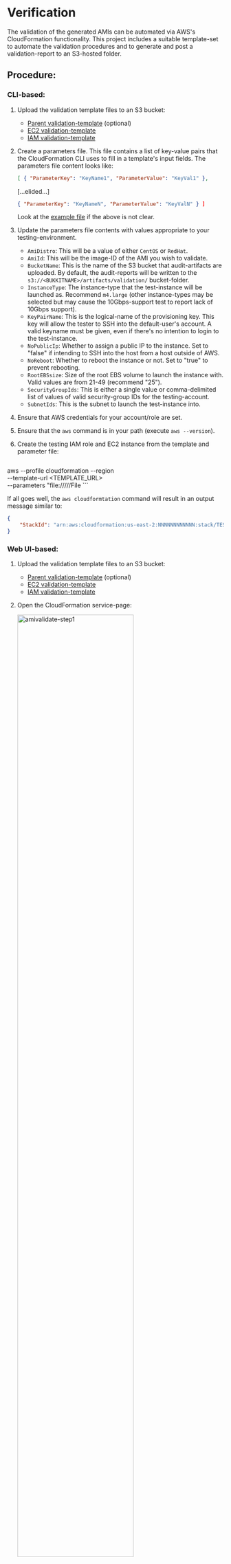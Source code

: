 # Verification

The validation of the generated AMIs can be automated via AWS's CloudFormation functionality. This project includes a suitable template-set to automate the validation procedures and to generate and post a validation-report to an S3-hosted folder.

## Procedure:

### CLI-based:

1. Upload the validation template files to an S3 bucket:
    - [Parent validation-template](ValidationCoordination.tmplt.json) (optional)
    - [EC2 validation-template](Validation_child-EC2_el6.tmplt.json)
    - [IAM validation-template](Validation_child-IAM.tmplt.json)

1. Create a parameters file. This file contains a list of key-value pairs that the CloudFormation CLI uses to fill in a template's input fields. The parameters file content looks like:

    ```json
    [ { "ParameterKey": "KeyName1", "ParameterValue": "KeyVal1" },
    ```
    [...elided...]

    ```json
    { "ParameterKey": "KeyNameN", "ParameterValue": "KeyValN" } ]
    ```
    Look at the [example file](validation-generic.json) if the above is not clear.

1. Update the parameters file contents with values appropriate to your testing-environment.

    - `AmiDistro`: This will be a value of either `CentOS` or `RedHat`.
    - `AmiId`: This will be the image-ID of the AMI you wish to validate.
    - `BucketName`: This is the name of the S3 bucket that audit-artifacts are uploaded. By default, the audit-reports will be written to the `s3://<BUKKITNAME>/artifacts/validation/` bucket-folder.
    - `InstanceType`: The instance-type that the test-instance will be launched as. Recommend `m4.large` (other instance-types may be selected but may cause the 10Gbps-support test to report lack of 10Gbps support).
    - `KeyPairName`: This is the logical-name of the provisioning key. This key will allow the tester to SSH into the default-user's account. A valid keyname must be given, even if there's no intention to login to the test-instance.
    - `NoPublicIp`: Whether to assign a public IP to the instance. Set to "false" if intending to SSH into the host from a host outside of AWS.
    - `NoReboot`: Whether to reboot the instance or not. Set to "true" to prevent rebooting.
    - `RootEBSsize`: Size of the root EBS volume to launch the instance with. Valid values are from 21-49 (recommend "25").
    - `SecurityGroupIds`: This is either a single value or comma-delimited list of values of valid security-group IDs for the testing-account.
    - `SubnetIds`: This is the subnet to launch the test-instance into.

1. Ensure that AWS credentials for your account/role are set.
1. Ensure that the `aws` command is in your path (execute `aws --version`).
1. Create the testing IAM role and EC2 instance from the template and parameter file:

    ```bash
aws --profile <PROFILE> cloudformation --region <REGION> \
   --template-url <TEMPLATE_URL> \
   --parameters "file://<PATH>/<to>/<PARAM>/File
    ```

If all goes well, the `aws cloudformtation` command will result in an output message similar to:

```json
{
    "StackId": "arn:aws:cloudformation:us-east-2:NNNNNNNNNNNN:stack/TEST-STDIN/1db002e4-d0dd-1e61-ba4b-05052c82a405"
}
```

### Web UI-based:

1. Upload the validation template files to an S3 bucket:
    - [Parent validation-template](ValidationCoordination.tmplt.json) (optional)
    - [EC2 validation-template](Validation_child-EC2_el6.tmplt.json)
    - [IAM validation-template](Validation_child-IAM.tmplt.json)

1. Open the CloudFormation service-page:

    <img src="https://cloud.githubusercontent.com/assets/7087031/22160753/0d691844-df15-11e6-92be-37222f280101.png" alt="amivalidate-step1" width="75%" height="75%">

    Then click on the "Create" button.

1. Place the URL to the template in the `Specify an Amazon S3 template URL` box.

    <img src="https://cloud.githubusercontent.com/assets/7087031/22160754/0d6a9b1a-df15-11e6-90fd-594cdaa7a91e.png" alt="amivalidate-step2" width="75%" height="75%">

    Then click on the "Next" button.

1. On the `Specify Details` page:

    <img src="https://cloud.githubusercontent.com/assets/7087031/22161151/295de7da-df17-11e6-9a7a-b55a85777473.png" alt="amivalidate-step3" width="75%" height="75%">

    Ensure that each box contains valid values. Then click on the "Next" button.

1. On the `Options` page:

    <img src="https://cloud.githubusercontent.com/assets/7087031/22160758/0d722e52-df15-11e6-849e-d2633e70b5ff.png" alt="amivalidate-step4" width="75%" height="75%">

   (Optional) Check the `No` radio-box in the `Rollback on failure` section. Doing this should allow you to investigate what went wrong in the instance should the stack-creation fail.

    Then click on the "Next" button.

1. Verify that the data on the `Review` page looks correct:

    <img src="https://cloud.githubusercontent.com/assets/7087031/22160756/0d6c3b0a-df15-11e6-8766-204d2e215a42.png" alt="amivalidate-step5" width="75%" height="75%">

    Then click on the "Next" button. This will cause CloudFormation to attempt to assemble your AMI-validation stack.

1. Once CloudFormation kicks off the stack-assembly process, the Web UI will return to the `Stacks` page:

    <img src="https://cloud.githubusercontent.com/assets/7087031/22160757/0d6dd6b8-df15-11e6-8777-c1120c846c02.png" alt="amivalidate-step6" width="75%" height="75%">

    The new stack should show up in either a `CREATE_IN_PROCESS` or `CREATE_COMPLETE` stage.

    Note: If the page renders and your stack does not appear, hit the page-refresh button. 

1. Click on the stack-name if you want to see the details of the stack-creation process:

    <img src="https://cloud.githubusercontent.com/assets/7087031/22160755/0d6c1e5e-df15-11e6-8778-d05fec1ec3ba.png" alt="amivalidate-step7" width="75%" height="75%">

## Results
Allow 3-5 minutes to pass after receiving the StackId (if using the CLI method) or the Web UI shows the stack in `CREATE_COMPLETE` state. Look in `s3://<BUCKET_NAME>/artifacts/validation/` for a new audit file. The audit-file will take a name similar to: `audit_<AMI_ID>-<YYYYMmmDD>.txt` (where `AMI_ID` is the ID of the AMI that was validated and `YYYMmmDD` will be something like `2017Jan11`). The file's contents will be similar to:

```
Check 10Gbps support: Found 10Gbps support
==========
Check EBS-resizing: Root EBS was resized
==========
Check for AWS packages:
   aws-apitools-elb-1.0.35.0-1.0.el6.noarch
   aws-apitools-as-1.0.61.6-1.0.el6.noarch
   aws-amitools-ec2-1.5.7-1.0.el6.noarch
   aws-apitools-common-1.1.0-1.9.el6.noarch
   aws-cfn-bootstrap-1.4-12.7.el6.noarch
   aws-apitools-mon-1.0.20.0-1.0.el6.noarch
   aws-apitools-ec2-1.7.3.0-1.0.el6.noarch
==========
Check AWS CLI version:
   aws-cli/1.11.37 Python/2.6.6 Linux/2.6.32-642.13.1.el6.x86_64 botocore/1.5.0
==========
Check RPM repo-access:
repo id                repo name                                  status
[...elided...]
base                   CentOS-6 - Base                            enabled: 6,696
[...elided...]
epel                   Extra Packages for Enterprise Linux 6 - x8 disabled
[...elided...]
extras                 CentOS-6 - Extras                          enabled:    62
fasttrack              CentOS-6 - fasttrack                       disabled
updates                CentOS-6 - Updates                         enabled:   780
repolist: 7,538
==========
Active swap device(s): 
   /dev/dm-1
==========
Mounted partition for /boot was found
==========
/tmp is mounted from tmpfs
==========
Check booted kernel: 
   Name        : kernel                       Relocations: (not relocatable)
   Version     : 2.6.32                            Vendor: CentOS
   Release     : 642.13.1.el6                  Build Date: Wed 11 Jan 2017 09:23:49 PM UTC
   Install Date: Tue 17 Jan 2017 05:47:30 PM UTC      Build Host: c1bm.rdu2.centos.org
   Group       : System Environment/Kernel     Source RPM: kernel-2.6.32-642.13.1.el6.src.rpm
   Size        : 137370307                        License: GPLv2
   Signature   : RSA/SHA1, Thu 12 Jan 2017 03:47:10 PM UTC, Key ID 0946fca2c105b9de
   Packager    : CentOS BuildSystem <http://bugs.centos.org>
   URL         : http://www.kernel.org/
   Summary     : The Linux kernel
   Description :
   The kernel package contains the Linux kernel (vmlinuz), the core of any
   Linux operating system.  The kernel handles the basic functions
   of the operating system: memory allocation, process allocation, device
   input and output, etc.
==========
Check SELinux mode: Permissive
==========
Check Xen root-dev mapping: enabled
```
